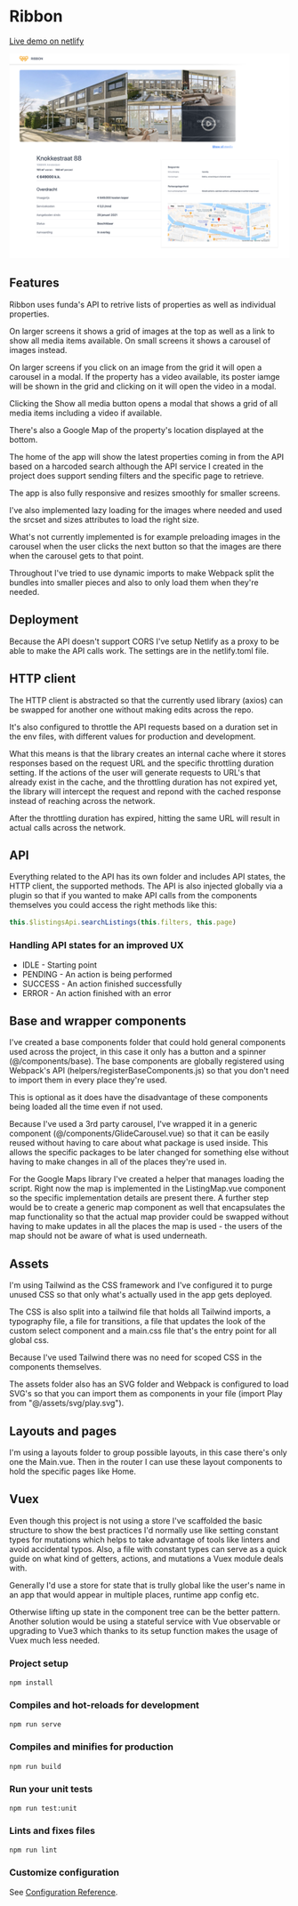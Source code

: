 # Ribbon

[Live demo on netlify](https://ribbon-funda.netlify.app)

![ribbon](./ribbon.png?raw=true)

## Features

Ribbon uses funda's API to retrive lists of properties as well as individual properties.

On larger screens it shows a grid of images at the top as well as a link to show
all media items available. On small screens it shows a carousel of images
instead.

On larger screens if you click on an image from the grid it will open a carousel
in a modal. If the property has a video available, its poster iamge will be
shown in the grid and clicking on it will open the video in a modal.

Clicking the Show all media button opens a modal that shows a grid of all media
items including a video if available.

There's also a Google Map of the property's location displayed at the bottom.

The home of the app will show the latest properties coming in from the API based
on a harcoded search although the API service I created in the project does
support sending filters and the specific page to retrieve.

The app is also fully responsive and resizes smoothly for smaller screens.

I've also implemented lazy loading for the images where needed and used the
srcset and sizes attributes to load the right size.

What's not currently implemented is for example preloading images in the
carousel when the user clicks the next button so that the images are there when
the carousel gets to that point.

Throughout I've tried to use dynamic imports to make Webpack split the bundles
into smaller pieces and also to only load them when they're needed.

## Deployment

Because the API doesn't support CORS I've setup Netlify as a proxy to be able to
make the API calls work. The settings are in the netlify.toml file.

## HTTP client

The HTTP client is abstracted so that the currently used library (axios) can be
swapped for another one without making edits across the repo.

It's also configured to throttle the API requests based on a duration set in the env files, with different values for production and
development.

What this means is that the library creates an internal cache where it stores
responses based on the request URL and the specific throttling duration setting.
If the actions of the user will generate requests to URL's that already exist in
the cache, and the throttling duration has not expired yet, the library will
intercept the request and repond with the cached response instead of reaching
across the network.

After the throttling duration has expired, hitting the same URL will result in
actual calls across the network.

## API

Everything related to the API has its own folder and includes API states, the
HTTP client, the supported methods. The API is also injected globally via a
plugin so that if you wanted to make API calls from the components themselves
you could access the right methods like this:

```js
this.$listingsApi.searchListings(this.filters, this.page)
```

### Handling API states for an improved UX

- IDLE - Starting point
- PENDING - An action is being performed
- SUCCESS - An action finished successfully
- ERROR - An action finished with an error


## Base and wrapper components

I've created a base components folder that could hold general components used
across the project, in this case it only has a button and a spinner
(@/components/base). The base components are globally registered using Webpack's
API (helpers/registerBaseComponents.js) so that you don't need to import them in
every place they're used.

This is optional as it does have the disadvantage of these components being
loaded all the time even if not used.

Because I've used a 3rd party carousel, I've wrapped it in a generic component
(@/components/GlideCarousel.vue) so that it can be easily reused without having
to care about what package is used inside. This allows the specific packages to
be later changed for something else without having to make changes in all of the
places they're used in.

For the Google Maps library I've created a helper that manages loading the
script. Right now the map is implemented in the ListingMap.vue component so the
specific implementation details are present there. A further step would be to create a generic map component as well
that encapsulates the map functionality so that the actual map provider could be
swapped without having to make updates in all the places the map is used - the
users of the map should not be aware of what is used underneath.

## Assets

I'm using Tailwind as the CSS framework and I've configured it to purge unused
CSS so that only what's actually used in the app gets deployed.

The CSS is also split into a tailwind file that holds all Tailwind imports, a
typography file, a file for transitions, a file that updates the look of the
custom select component and a main.css file that's the entry point for all
global css.

Because I've used Tailwind there was no need for scoped CSS in the components
themselves.

The assets folder also has an SVG folder and Webpack is configured to load SVG's
so that you can import them as components in your file (import Play from
"@/assets/svg/play.svg").

## Layouts and pages

I'm using a layouts folder to group possible layouts, in this case there's only
one the Main.vue. Then in the router I can use these layout components to hold
the specific pages like Home.

## Vuex

Even though this project is not using a store I've scaffolded the basic
structure to show the best practices I'd normally use like setting
constant types for mutations which helps to take advantage of tools like linters and avoid accidental
typos. Also, a file with constant types can serve as a quick guide on what kind
of getters, actions, and mutations a Vuex module deals with.

Generally I'd use a store for state that is trully global like the
user's name in an app that would appear in multiple places, runtime app config etc.

Otherwise lifting up state in the component tree can be the better pattern. Another
solution would be using a stateful service with Vue observable or upgrading to
Vue3 which thanks to its setup function makes the usage of Vuex much less
needed.


### Project setup
```
npm install
```

### Compiles and hot-reloads for development
```
npm run serve
```

### Compiles and minifies for production
```
npm run build
```

### Run your unit tests
```
npm run test:unit
```

### Lints and fixes files
```
npm run lint
```

### Customize configuration
See [Configuration Reference](https://cli.vuejs.org/config/).
